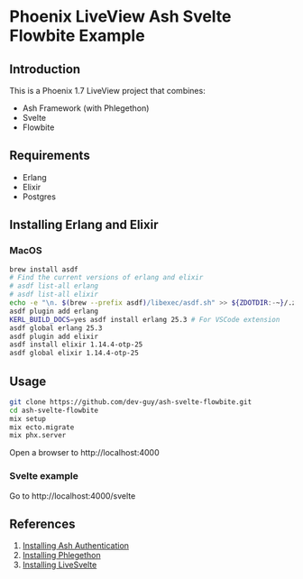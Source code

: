 # Phoenix LiveView Ash Svelte Flowbite Example

## Introduction

This is a Phoenix 1.7 LiveView project that combines:

- Ash Framework (with Phlegethon)
- Svelte
- Flowbite

## Requirements

- Erlang
- Elixir
- Postgres

## Installing Erlang and Elixir

### MacOS

```sh
brew install asdf
# Find the current versions of erlang and elixir
# asdf list-all erlang
# asdf list-all elixir
echo -e "\n. $(brew --prefix asdf)/libexec/asdf.sh" >> ${ZDOTDIR:-~}/.zshrc
asdf plugin add erlang
KERL_BUILD_DOCS=yes asdf install erlang 25.3 # For VSCode extension
asdf global erlang 25.3
asdf plugin add elixir
asdf install elixir 1.14.4-otp-25
asdf global elixir 1.14.4-otp-25
```

## Usage

```sh
git clone https://github.com/dev-guy/ash-svelte-flowbite.git
cd ash-svelte-flowbite
mix setup
mix ecto.migrate
mix phx.server
```

Open a browser to http://localhost:4000

### Svelte example

Go to http://localhost:4000/svelte

## References

1. [Installing Ash Authentication](https://hexdocs.pm/ash_authentication_phoenix/getting-started-with-ash-authentication-phoenix.html)
2. [Installing Phlegethon](https://github.com/frankdugan3/phlegethon/blob/main/documentation/tutorials/get-started.md)
3. [Installing LiveSvelte](https://github.com/woutdp/live_svelte/blob/master/README.md)


